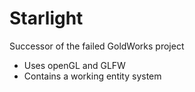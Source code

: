 # Starlight
Successor of the failed GoldWorks project
- Uses openGL and GLFW
- Contains a working entity system
